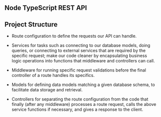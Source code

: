 ## Node TypeScript REST API

## Project Structure

- Route configuration to define the requests our API can handle.

- Services for tasks such as connecting to our database models, doing queries, or connecting to external services that are required by the specific request; make our code cleaner by encapsulating business logic operations into functions that middleware and controllers can call.

- Middleware for running specific request validations before the final controller of a route handles its specifics.

- Models for defining data models matching a given database schema, to facilitate data storage and retrieval.

- Controllers for separating the route configuration from the code that finally (after any middleware) processes a route request, calls the above service functions if necessary, and gives a response to the client.
